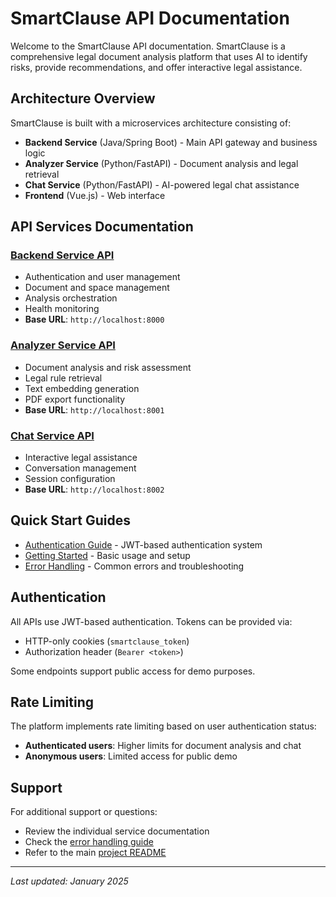 # SmartClause API Documentation

Welcome to the SmartClause API documentation. SmartClause is a comprehensive legal document analysis platform that uses AI to identify risks, provide recommendations, and offer interactive legal assistance.

## Architecture Overview

SmartClause is built with a microservices architecture consisting of:

- **Backend Service** (Java/Spring Boot) - Main API gateway and business logic
- **Analyzer Service** (Python/FastAPI) - Document analysis and legal retrieval
- **Chat Service** (Python/FastAPI) - AI-powered legal chat assistance
- **Frontend** (Vue.js) - Web interface

## API Services Documentation

### [Backend Service API](./backend-api.md)
- Authentication and user management
- Document and space management  
- Analysis orchestration
- Health monitoring
- **Base URL**: `http://localhost:8000`

### [Analyzer Service API](./analyzer-api.md)
- Document analysis and risk assessment
- Legal rule retrieval
- Text embedding generation
- PDF export functionality
- **Base URL**: `http://localhost:8001`

### [Chat Service API](./chat-api.md) 
- Interactive legal assistance
- Conversation management
- Session configuration
- **Base URL**: `http://localhost:8002`

## Quick Start Guides

- [Authentication Guide](./authentication.md) - JWT-based authentication system
- [Getting Started](./getting-started.md) - Basic usage and setup
- [Error Handling](./error-handling.md) - Common errors and troubleshooting

## Authentication

All APIs use JWT-based authentication. Tokens can be provided via:
- HTTP-only cookies (`smartclause_token`)
- Authorization header (`Bearer <token>`)

Some endpoints support public access for demo purposes.

## Rate Limiting

The platform implements rate limiting based on user authentication status:
- **Authenticated users**: Higher limits for document analysis and chat
- **Anonymous users**: Limited access for public demo

## Support

For additional support or questions:
- Review the individual service documentation
- Check the [error handling guide](./error-handling.md)
- Refer to the main [project README](../README.md)

---

*Last updated: January 2025* 